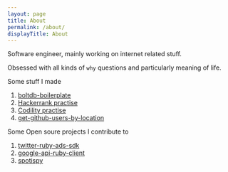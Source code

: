 ```yaml
---
layout: page
title: About
permalink: /about/
displayTitle: About 
---
```


Software engineer, mainly working on internet related stuff.

Obsessed with all kinds of `why` questions and particularly meaning of life.

Some stuff I made

1. [boltdb-boilerplate](https://github.com/bobintornado/boltdb-boilerplate)
2. [Hackerrank practise](https://github.com/bobintornado/hackerrank)
3. [Codility practise](https://github.com/bobintornado/Codility)
4. [get-github-users-by-location](https://github.com/bobintornado/get-github-users-by-location)

Some Open soure projects I contribute to

1. [twitter-ruby-ads-sdk](https://github.com/twitterdev/twitter-ruby-ads-sdk)
2. [google-api-ruby-client](https://github.com/google/google-api-ruby-client)
3. [spotispy](https://github.com/bobintornado/spotispy)
